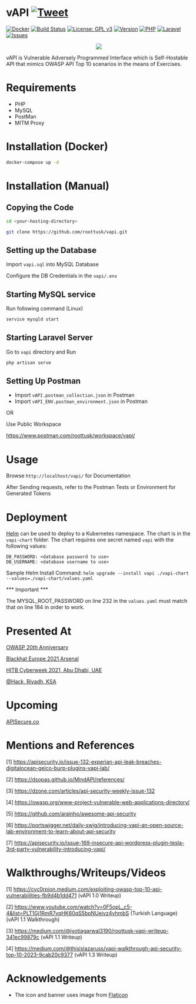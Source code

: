 # vAPI [![Tweet](https://img.shields.io/twitter/url/http/shields.io.svg?style=social)](https://twitter.com/intent/tweet?text=Check%20out%20vAPI%20on%20Github!&url=https://github.com/roottusk/vapi&via=vk_tushar&hashtags=apisecurity,apitop10,owasp)

[![Docker](https://img.shields.io/badge/docker-support-%2300D1D1)](https://github.com/roottusk/vapi#installation-docker) 
[![Build Status](https://app.travis-ci.com/roottusk/vapi.svg?branch=master)](https://app.travis-ci.com/roottusk/vapi)
[![License: GPL v3](https://img.shields.io/badge/License-GPLv3-blueviolet.svg)](https://www.gnu.org/licenses/gpl-3.0)
[![Version](https://img.shields.io/badge/version-v1.3-blue)](https://github.com/roottusk/vapi) 
[![PHP](https://img.shields.io/badge/php-7.3^-yellow)](https://github.com/roottusk/vapi)
[![Laravel](https://img.shields.io/badge/Laravel-8-orange)](https://github.com/roottusk/vapi)
[![Issues](https://img.shields.io/github/issues-closed/roottusk/vapi?color=%23eb3434)](https://github.com/roottusk/vapi/issues)
<p align="center">
<img src="vapi_logo.png" >
</p>

vAPI is Vulnerable Adversely Programmed Interface which is Self-Hostable API that mimics OWASP API Top 10 scenarios in the means of Exercises. 


# Requirements

* PHP
* MySQL
* PostMan
* MITM Proxy

# Installation (Docker)

```bash
docker-compose up -d
```

# Installation (Manual)

## Copying the Code

```bash
cd <your-hosting-directory>
```

```bash
git clone https://github.com/roottusk/vapi.git
```

## Setting up the Database

Import `vapi.sql` into MySQL Database

Configure the DB Credentials in the `vapi/.env`


## Starting MySQL service

Run following command (Linux)

```bash
service mysqld start
```

## Starting Laravel Server

Go to `vapi` directory and Run 

```bash
php artisan serve
```

## Setting Up Postman

- Import `vAPI.postman_collection.json` in Postman
- Import `vAPI_ENV.postman_environment.json` in Postman

OR

Use Public Workspace 

https://www.postman.com/roottusk/workspace/vapi/

# Usage

Browse `http://localhost/vapi/` for Documentation

After Sending requests, refer to the Postman Tests or Environment for Generated Tokens

# Deployment

[Helm](https://helm.sh/) can be used to deploy to a Kubernetes namespace. The chart is in the `vapi-chart` folder. The chart requires one secret named `vapi` with the following values:

```
DB_PASSWORD: <database password to use>
DB_USERNAME: <database username to use>
```

Sample Helm Install Command: `helm upgrade --install vapi ./vapi-chart --values=./vapi-chart/values.yaml`

*** Important *** 

The MYSQL_ROOT_PASSWORD on line 232 in the `values.yaml` must match that on line 184 in order to work. 

# Presented At
[OWASP 20th Anniversary](https://owasp20thanniversaryevent20.sched.com/event/ll1k)

[Blackhat Europe 2021 Arsenal](https://www.youtube.com/watch?v=7_Q5Rlm7Too)

[HITB Cyberweek 2021, Abu Dhabi, UAE](https://cyberweek.ae/2021/hitb-armory/)

[@Hack, Riyadh, KSA](https://athack.com/speakers?keys=Tushar)


# Upcoming

[APISecure.co](https://apisecure.co/)

# Mentions and References
[1] https://apisecurity.io/issue-132-experian-api-leak-breaches-digitalocean-geico-burp-plugins-vapi-lab/

[2] https://dsopas.github.io/MindAPI/references/

[3] https://dzone.com/articles/api-security-weekly-issue-132

[4] https://owasp.org/www-project-vulnerable-web-applications-directory/

[5] https://github.com/arainho/awesome-api-security

[6] https://portswigger.net/daily-swig/introducing-vapi-an-open-source-lab-environment-to-learn-about-api-security

[7] https://apisecurity.io/issue-169-insecure-api-wordpress-plugin-tesla-3rd-party-vulnerability-introducing-vapi/

# Walkthroughs/Writeups/Videos

[1] https://cyc0rpion.medium.com/exploiting-owasp-top-10-api-vulnerabilities-fb9d4b1dd471 (vAPI 1.0 Writeup)

[2] https://www.youtube.com/watch?v=0F5opL_c5-4&list=PLT1Gj1RmR7vqHK60qS5bpNUeivz4yhmbS (Turkish Language) (vAPI 1.1 Walkthrough)

[3] https://medium.com/@jyotiagarwal3190/roottusk-vapi-writeup-341ec99879c (vAPI 1.1 Writeup)

[4] https://medium.com/@thisislazaruss/vapi-walkthrough-api-security-top-10-2023-9cab20c9377 (vAPI 1.3 Writeup)

# Acknowledgements

* The icon and banner uses image from [Flaticon](https://www.flaticon.com/free-icon/bug_190835)

